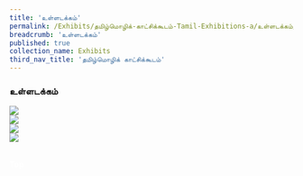```yaml
---
title: 'உள்ளடக்கம்'
permalink: /Exhibits/தமிழ்மொழிக்-காட்சிக்கூடம்-Tamil-Exhibitions-a/உள்ளடக்கம்/
breadcrumb: 'உள்ளடக்கம்'
published: true
collection_name: Exhibits
third_nav_title: 'தமிழ்மொழிக் காட்சிக்கூடம்'
---
```

### உள்ளடக்கம்
<!-- Global site tag (gtag.js) - Google Ads: 726049306 -->
<script async src="https://www.googletagmanager.com/gtag/js?id=AW-726049306"></script>
<script>
  window.dataLayer = window.dataLayer || [];
  function gtag(){dataLayer.push(arguments);}
  gtag('js', new Date());
  gtag('config', 'AW-726049306');
</script>
<a href="/exhibits/தமிழ்மொழிக்-காட்சிக்கூடம்-tamil-exhibitions-b/moe-curriculum/"><img src="/images/TL-MOE-Curriculum-New.jpg"></a>
<br/>
  <a href="/exhibits/தமிழ்மொழிக்-காட்சிக்கூடம்-tamil-exhibitions-c/preschool/"><img src="/images/TL-Preschools-New.jpg"></a>
  <br/>
  <a href="/exhibits/தமிழ்மொழிக்-காட்சிக்கூடம்-tamil-exhibitions-d/schools/"><img src="/images/TL-Schools4.jpg"></a>
  <br/>
  <a href="/exhibits/தமிழ்மொழிக்-காட்சிக்கூடம்-e/Community-Partners2/"><img src="/images/TL-Community-Partners4.jpg"></a><br/><br/>
<div class="btntop"><a href="#top" style="text-decoration:none;"><span style="color:white"><b>Top</b></span></a></div>
